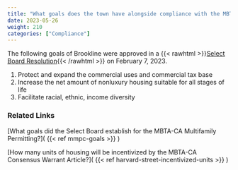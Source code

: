 ```yaml
---
title: "What goals does the town have alongside compliance with the MBTA-CA?"
date: 2023-05-26
weight: 210
categories: ["Compliance"]
---
```

The following goals of Brookline were approved in a {{< rawhtml >}}<a href="https://www.brooklinema.gov/DocumentCenter/View/40525/Select-Board-Resolution-re-MBTA-CA-Compliance-Plan---Voted-02-07-23" target="_new">Select Board Resolution</a>{{< /rawhtml >}} on February 7, 2023.

1. Protect and expand the commercial uses and commercial tax base
2. Increase the net amount of nonluxury housing suitable for all stages of life
3. Facilitate racial, ethnic, income diversity

### Related Links

[What goals did the Select Board establish for the MBTA-CA Multifamily Permitting?]( {{< ref mmpc-goals >}} )

[How many units of housing will be incentivized by the MBTA-CA Consensus Warrant Article?]( {{< ref harvard-street-incentivized-units >}} ) 

